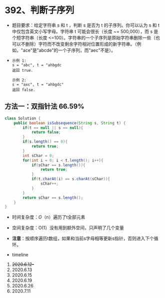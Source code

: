 # 392、判断子序列

- 题目要求：给定字符串 s 和 t ，判断 s 是否为 t 的子序列。你可以认为 s 和 t 中仅包含英文小写字母。字符串 t 可能会很长（长度 ~= 500,000），而 s 是个短字符串（长度 <=100）。字符串的一个子序列是原始字符串删除一些（也可以不删除）字符而不改变剩余字符相对位置形成的新字符串。（例如，"ace"是"abcde"的一个子序列，而"aec"不是）。

- ```
  示例 1:
  s = "abc", t = "ahbgdc
  返回 true.
  
  示例 2:
  s = "axc", t = "ahbgdc"
  返回 false.
  ```

## 方法一：双指针法  66.59%

```java
class Solution {
    public boolean isSubsequence(String s, String t) {
        if(t == null || s == null){
            return false;
        }
        if(s.length() == 0){
            return true;
        }
        int sChar = 0;
        for(int i = 0; i < t.length(); i++){
            if(sChar == s.length()){
                return true;
            }
            if(t.charAt(i) == s.charAt(sChar)){
                sChar++;
            }
        }
        return sChar == s.length();
    }
}
```

- 时间复杂度：*O*（n）遍历了t全部元素
- 空间复杂度：O(1）没有用到额外空间，只声明了几个变量
- **注意**：按顺序遍历t数组，如果和当前s字母相等更新s指针，否则进入下个循环。



- timeline

1. ~~2020.6.12-~~
2. 2020.6.13
3. 2020.6.15
4. 2020.6.19
5. 2020.6.26
6. 2020.7.11